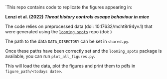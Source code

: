 `This repo contains code to replicate the figures appearing in:

**Lenzi et al. (2022) *Threat history controls escape behaviour in mice***

The code relies on preprocessed data (doi: 10.17632/mcht8r94yv.1) that were generated using the [`looming_spots`](https://github.com/stephenlenzi/looming_spots) repo (doi: )

The path to the data `DATA_DIRECTORY` can be set in `shared.py`. 

Once these paths have been correctly set and the `looming_spots` package is available, you can run `plot_all_figures.py`.

This will load the data, plot the figures and print them to pdfs in `figure_path/<todays date>`.
